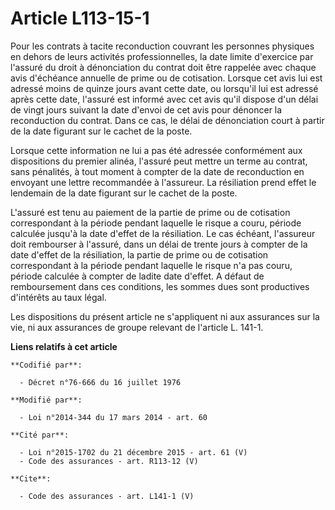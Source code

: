 # Article L113-15-1

Pour les contrats à tacite reconduction couvrant les personnes physiques en dehors de leurs activités professionnelles, la
date limite d'exercice par l'assuré du droit à dénonciation du contrat doit être rappelée avec chaque avis d'échéance
annuelle de prime ou de cotisation. Lorsque cet avis lui est adressé moins de quinze jours avant cette date, ou lorsqu'il lui
est adressé après cette date, l'assuré est informé avec cet avis qu'il dispose d'un délai de vingt jours suivant la date
d'envoi de cet avis pour dénoncer la reconduction du contrat. Dans ce cas, le délai de dénonciation court à partir de la date
figurant sur le cachet de la poste. 

Lorsque cette information ne lui a pas été adressée conformément aux dispositions du premier alinéa, l'assuré peut mettre un
terme au contrat, sans pénalités, à tout moment à compter de la date de reconduction en envoyant une lettre recommandée à
l'assureur. La résiliation prend effet le lendemain de la date figurant sur le cachet de la poste. 

L'assuré est tenu au paiement de la partie de prime ou de cotisation correspondant à la période pendant laquelle le risque a
couru, période calculée jusqu'à la date d'effet de la résiliation. Le cas échéant, l'assureur doit rembourser à l'assuré,
dans un délai de trente jours à compter de la date d'effet de la résiliation, la partie de prime ou de cotisation
correspondant à la période pendant laquelle le risque n'a pas couru, période calculée à compter de ladite date d'effet. A
défaut de remboursement dans ces conditions, les sommes dues sont productives d'intérêts au taux légal. 

Les dispositions du présent article ne s'appliquent ni aux assurances sur la vie, ni aux assurances de groupe relevant de
l'article L. 141-1.

**Liens relatifs à cet article**

	**Codifié par**:

	  - Décret n°76-666 du 16 juillet 1976

	**Modifié par**:

	  - Loi n°2014-344 du 17 mars 2014 - art. 60

	**Cité par**:

	  - Loi n°2015-1702 du 21 décembre 2015 - art. 61 (V)
	  - Code des assurances - art. R113-12 (V)

	**Cite**:

	  - Code des assurances - art. L141-1 (V)
